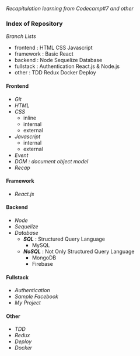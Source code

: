 _Recapitulation learning from Codecamp#7 and other_

### Index of Repository

_Branch Lists_

- frontend : HTML CSS Javascript
- framework : Basic React
- backend : Node Sequelize Database
- fullstack : Authentication React.js & Node.js
- other : TDD Redux Docker Deploy

#### Frontend

- _Git_
- _HTML_
- _CSS_
  - inline
  - internal
  - external
- _Javascript_
  - internal
  - external
- _Event_
- _DOM : document object model_
- _Recap_

#### Framework

- _React.js_

#### Backend

- _Node_
- _Sequelize_
- _Database_
  - **_SQL_** : Structured Query Language
    - MySQL
  - **_NoSQL_** : Not Only Structured Query Language
    - MongoDB
    - Firebase

#### Fullstack

- _Authentication_
- _Sample Facebook_
- _My Project_

#### Other

- _TDD_
- _Redux_
- _Deploy_
- _Docker_
